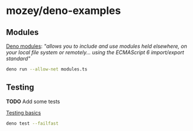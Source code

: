 # mozey/deno-examples

## Modules

[Deno modules](https://deno.com/manual@v1.34.2/basics/modules#modules): _"allows
you to include and use modules held elsewhere, on your local file system or
remotely... using the ECMAScript 6 import/export standard"_

```bash
deno run --allow-net modules.ts
```

## Testing

**TODO** Add some tests

[Testing basics](https://deno.com/manual@v1.34.2/basics/testing)

```bash
deno test --failfast
```
